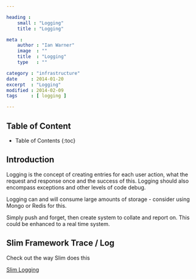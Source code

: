 ```yaml
---

heading :
    small : "Logging"
    title : "Logging"

meta :
    author : "Ian Warner"
    image  : ""
    title  : "Logging"
    type   : ""

category : "infrastructure"
date     : 2014-01-20
excerpt  : "Logging"
modified : 2014-02-09
tags     : [ logging ]

---
```


## Table of Content
* Table of Contents
{:toc}

## Introduction
Logging is the concept of creating entries for each user action, what
the request and response once and the success of this. Logging should
also encompass exceptions and other levels of code debug.

Logging can and will consume large amounts of storage - consider using
Mongo or Redis for this.

Simply push and forget, then create system to collate and report on.
This could be enhanced to a real time system.

## Slim Framework Trace / Log
Check out the way Slim does this

[Slim Logging](http://docs.slimframework.com/#Overview)